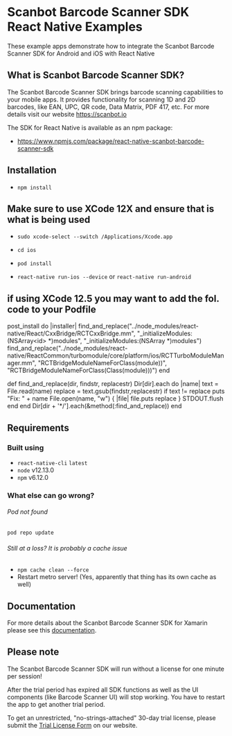 # Scanbot Barcode Scanner SDK React Native Examples
These example apps demonstrate how to integrate the Scanbot Barcode Scanner SDK for Android and iOS with React Native


## What is Scanbot Barcode Scanner SDK?
The Scanbot Barcode Scanner SDK brings barcode scanning capabilities to your mobile apps.
It provides functionality for scanning 1D and 2D barcodes, like EAN, UPC, QR code, Data Matrix, PDF 417, etc.
For more details visit our website https://scanbot.io

The SDK for React Native is available as an npm package:
- https://www.npmjs.com/package/react-native-scanbot-barcode-scanner-sdk

## Installation

* `npm install`
## Make sure to use XCode 12X and ensure that is what is being used

* `sudo xcode-select --switch /Applications/Xcode.app`
* `cd ios`


* `pod install`
* `react-native run-ios --device` or `react-native run-android`

## if using XCode 12.5 you may want to add the fol. code to your Podfile

post_install do |installer|
  find_and_replace("../node_modules/react-native/React/CxxBridge/RCTCxxBridge.mm",
  "_initializeModules:(NSArray<id<RCTBridgeModule>> *)modules", "_initializeModules:(NSArray<Class> *)modules")
  find_and_replace("../node_modules/react-native/ReactCommon/turbomodule/core/platform/ios/RCTTurboModuleManager.mm",
      "RCTBridgeModuleNameForClass(module))", "RCTBridgeModuleNameForClass(Class(module)))")
end

def find_and_replace(dir, findstr, replacestr)
  Dir[dir].each do |name|
      text = File.read(name)
      replace = text.gsub(findstr,replacestr)
      if text != replace
          puts "Fix: " + name
          File.open(name, "w") { |file| file.puts replace }
          STDOUT.flush
      end
  end
  Dir[dir + '*/'].each(&method(:find_and_replace))
end

## Requirements

### Built using

* `react-native-cli` `latest`
* `node` v12.13.0
* `npm` v6.12.0

### What else can go wrong?

###### Pod not found

`pod repo update`

###### Still at a loss? It is probably a cache issue

* `npm cache clean --force`
* Restart metro server! (Yes, apparently that thing has its own cache as well)

## Documentation

For more details about the Scanbot Barcode Scanner SDK for Xamarin please see this
[documentation](https://scanbotsdk.github.io/documentation/barcode-scanner-sdk/react-native/).

## Please note

The Scanbot Barcode Scanner SDK will run without a license for one minute per session!

After the trial period has expired all SDK functions as well as the UI components (like Barcode Scanner UI) will stop working.
You have to restart the app to get another trial period.

To get an unrestricted, "no-strings-attached" 30-day trial license, please submit the [Trial License Form](https://scanbot.io/en/sdk/demo/trial) on our website.
